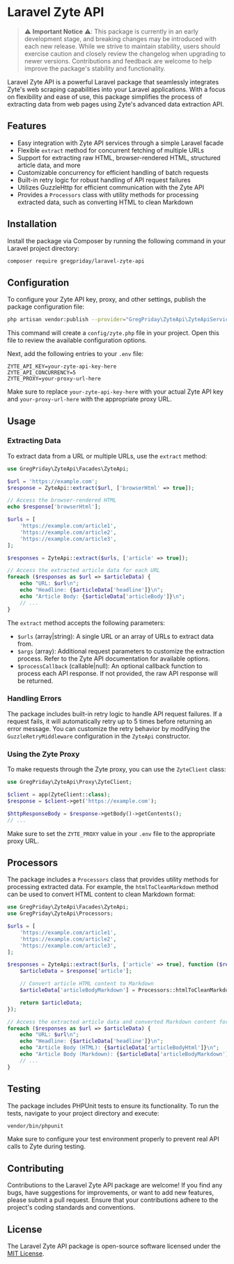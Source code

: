 # Laravel Zyte API

> ⚠️ **Important Notice** ⚠️: This package is currently in an early development stage, and breaking changes may be introduced with each new release. While we strive to maintain stability, users should exercise caution and closely review the changelog when upgrading to newer versions. Contributions and feedback are welcome to help improve the package's stability and functionality.

Laravel Zyte API is a powerful Laravel package that seamlessly integrates Zyte's web scraping capabilities into your Laravel applications. With a focus on flexibility and ease of use, this package simplifies the process of extracting data from web pages using Zyte's advanced data extraction API.

## Features

- Easy integration with Zyte API services through a simple Laravel facade
- Flexible `extract` method for concurrent fetching of multiple URLs
- Support for extracting raw HTML, browser-rendered HTML, structured article data, and more
- Customizable concurrency for efficient handling of batch requests
- Built-in retry logic for robust handling of API request failures
- Utilizes GuzzleHttp for efficient communication with the Zyte API
- Provides a `Processors` class with utility methods for processing extracted data, such as converting HTML to clean Markdown

## Installation

Install the package via Composer by running the following command in your Laravel project directory:

```bash
composer require gregpriday/laravel-zyte-api
```

## Configuration

To configure your Zyte API key, proxy, and other settings, publish the package configuration file:

```bash
php artisan vendor:publish --provider="GregPriday\ZyteApi\ZyteApiServiceProvider"
```

This command will create a `config/zyte.php` file in your project. Open this file to review the available configuration options.

Next, add the following entries to your `.env` file:

```
ZYTE_API_KEY=your-zyte-api-key-here
ZYTE_API_CONCURRENCY=5
ZYTE_PROXY=your-proxy-url-here
```

Make sure to replace `your-zyte-api-key-here` with your actual Zyte API key and `your-proxy-url-here` with the appropriate proxy URL.

## Usage

### Extracting Data

To extract data from a URL or multiple URLs, use the `extract` method:

```php
use GregPriday\ZyteApi\Facades\ZyteApi;

$url = 'https://example.com';
$response = ZyteApi::extract($url, ['browserHtml' => true]);

// Access the browser-rendered HTML
echo $response['browserHtml'];

$urls = [
    'https://example.com/article1',
    'https://example.com/article2',
    'https://example.com/article3',
];

$responses = ZyteApi::extract($urls, ['article' => true]);

// Access the extracted article data for each URL
foreach ($responses as $url => $articleData) {
    echo "URL: $url\n";
    echo "Headline: {$articleData['headline']}\n";
    echo "Article Body: {$articleData['articleBody']}\n";
    // ...
}
```

The `extract` method accepts the following parameters:

- `$urls` (array|string): A single URL or an array of URLs to extract data from.
- `$args` (array): Additional request parameters to customize the extraction process. Refer to the Zyte API documentation for available options.
- `$processCallback` (callable|null): An optional callback function to process each API response. If not provided, the raw API response will be returned.

### Handling Errors

The package includes built-in retry logic to handle API request failures. If a request fails, it will automatically retry up to 5 times before returning an error message. You can customize the retry behavior by modifying the `GuzzleRetryMiddleware` configuration in the `ZyteApi` constructor.

### Using the Zyte Proxy

To make requests through the Zyte proxy, you can use the `ZyteClient` class:

```php
use GregPriday\ZyteApi\Proxy\ZyteClient;

$client = app(ZyteClient::class);
$response = $client->get('https://example.com');

$httpResponseBody = $response->getBody()->getContents();
// ...
```

Make sure to set the `ZYTE_PROXY` value in your `.env` file to the appropriate proxy URL.

## Processors

The package includes a `Processors` class that provides utility methods for processing extracted data. For example, the `htmlToCleanMarkdown` method can be used to convert HTML content to clean Markdown format:

```php
use GregPriday\ZyteApi\Facades\ZyteApi;
use GregPriday\ZyteApi\Processors;

$urls = [
    'https://example.com/article1',
    'https://example.com/article2',
    'https://example.com/article3',
];

$responses = ZyteApi::extract($urls, ['article' => true], function ($response) {
    $articleData = $response['article'];

    // Convert article HTML content to Markdown
    $articleData['articleBodyMarkdown'] = Processors::htmlToCleanMarkdown($articleData['articleBodyHtml']);

    return $articleData;
});

// Access the extracted article data and converted Markdown content for each URL
foreach ($responses as $url => $articleData) {
    echo "URL: $url\n";
    echo "Headline: {$articleData['headline']}\n";
    echo "Article Body (HTML): {$articleData['articleBodyHtml']}\n";
    echo "Article Body (Markdown): {$articleData['articleBodyMarkdown']}\n";
    // ...
}
```

## Testing

The package includes PHPUnit tests to ensure its functionality. To run the tests, navigate to your project directory and execute:

```bash
vendor/bin/phpunit
```

Make sure to configure your test environment properly to prevent real API calls to Zyte during testing.

## Contributing

Contributions to the Laravel Zyte API package are welcome! If you find any bugs, have suggestions for improvements, or want to add new features, please submit a pull request. Ensure that your contributions adhere to the project's coding standards and conventions.

## License

The Laravel Zyte API package is open-source software licensed under the [MIT License](http://opensource.org/licenses/MIT).
